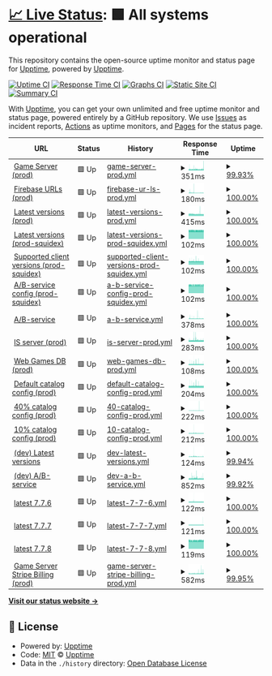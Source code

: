 # [📈 Live Status](https://upptime.github.io/upptime): <!--live status--> **🟩 All systems operational**

This repository contains the open-source uptime monitor and status page for [Upptime](https://upptime.js.org), powered by [Upptime](https://github.com/upptime/upptime).

[![Uptime CI](https://github.com/Zebrainy/upptime/workflows/Uptime%20CI/badge.svg)](https://github.com/Zebrainy/upptime/actions?query=workflow%3A%22Uptime+CI%22)
[![Response Time CI](https://github.com/Zebrainy/upptime/workflows/Response%20Time%20CI/badge.svg)](https://github.com/Zebrainy/upptime/actions?query=workflow%3A%22Response+Time+CI%22)
[![Graphs CI](https://github.com/Zebrainy/upptime/workflows/Graphs%20CI/badge.svg)](https://github.com/Zebrainy/upptime/actions?query=workflow%3A%22Graphs+CI%22)
[![Static Site CI](https://github.com/Zebrainy/upptime/workflows/Static%20Site%20CI/badge.svg)](https://github.com/Zebrainy/upptime/actions?query=workflow%3A%22Static+Site+CI%22)
[![Summary CI](https://github.com/Zebrainy/upptime/workflows/Summary%20CI/badge.svg)](https://github.com/Zebrainy/upptime/actions?query=workflow%3A%22Summary+CI%22)

With [Upptime](https://upptime.js.org), you can get your own unlimited and free uptime monitor and status page, powered entirely by a GitHub repository. We use [Issues](https://github.com/upptime/upptime/issues) as incident reports, [Actions](https://github.com/Zebrainy/upptime/actions) as uptime monitors, and [Pages](https://upptime.github.io/upptime) for the status page.

<!--start: status pages-->
<!-- This summary is generated by Upptime (https://github.com/upptime/upptime) -->
<!-- Do not edit this manually, your changes will be overwritten -->
<!-- prettier-ignore -->
| URL | Status | History | Response Time | Uptime |
| --- | ------ | ------- | ------------- | ------ |
| <img alt="" src="https://favicons.githubusercontent.com/api.skazbuka.org" height="13"> [Game Server (prod)](https://api.skazbuka.org/api/Version) | 🟩 Up | [game-server-prod.yml](https://github.com/Zebrainy/upptime/commits/HEAD/history/game-server-prod.yml) | <details><summary><img alt="Response time graph" src="./graphs/game-server-prod/response-time-week.png" height="20"> 351ms</summary><br><a href="https://Zebrainy.github.io/upptime/history/game-server-prod"><img alt="Response time 358" src="https://img.shields.io/endpoint?url=https%3A%2F%2Fraw.githubusercontent.com%2FZebrainy%2Fupptime%2FHEAD%2Fapi%2Fgame-server-prod%2Fresponse-time.json"></a><br><a href="https://Zebrainy.github.io/upptime/history/game-server-prod"><img alt="24-hour response time 411" src="https://img.shields.io/endpoint?url=https%3A%2F%2Fraw.githubusercontent.com%2FZebrainy%2Fupptime%2FHEAD%2Fapi%2Fgame-server-prod%2Fresponse-time-day.json"></a><br><a href="https://Zebrainy.github.io/upptime/history/game-server-prod"><img alt="7-day response time 351" src="https://img.shields.io/endpoint?url=https%3A%2F%2Fraw.githubusercontent.com%2FZebrainy%2Fupptime%2FHEAD%2Fapi%2Fgame-server-prod%2Fresponse-time-week.json"></a><br><a href="https://Zebrainy.github.io/upptime/history/game-server-prod"><img alt="30-day response time 358" src="https://img.shields.io/endpoint?url=https%3A%2F%2Fraw.githubusercontent.com%2FZebrainy%2Fupptime%2FHEAD%2Fapi%2Fgame-server-prod%2Fresponse-time-month.json"></a><br><a href="https://Zebrainy.github.io/upptime/history/game-server-prod"><img alt="1-year response time 358" src="https://img.shields.io/endpoint?url=https%3A%2F%2Fraw.githubusercontent.com%2FZebrainy%2Fupptime%2FHEAD%2Fapi%2Fgame-server-prod%2Fresponse-time-year.json"></a></details> | <details><summary><a href="https://Zebrainy.github.io/upptime/history/game-server-prod">99.93%</a></summary><a href="https://Zebrainy.github.io/upptime/history/game-server-prod"><img alt="All-time uptime 99.88%" src="https://img.shields.io/endpoint?url=https%3A%2F%2Fraw.githubusercontent.com%2FZebrainy%2Fupptime%2FHEAD%2Fapi%2Fgame-server-prod%2Fuptime.json"></a><br><a href="https://Zebrainy.github.io/upptime/history/game-server-prod"><img alt="24-hour uptime 100.00%" src="https://img.shields.io/endpoint?url=https%3A%2F%2Fraw.githubusercontent.com%2FZebrainy%2Fupptime%2FHEAD%2Fapi%2Fgame-server-prod%2Fuptime-day.json"></a><br><a href="https://Zebrainy.github.io/upptime/history/game-server-prod"><img alt="7-day uptime 99.93%" src="https://img.shields.io/endpoint?url=https%3A%2F%2Fraw.githubusercontent.com%2FZebrainy%2Fupptime%2FHEAD%2Fapi%2Fgame-server-prod%2Fuptime-week.json"></a><br><a href="https://Zebrainy.github.io/upptime/history/game-server-prod"><img alt="30-day uptime 99.88%" src="https://img.shields.io/endpoint?url=https%3A%2F%2Fraw.githubusercontent.com%2FZebrainy%2Fupptime%2FHEAD%2Fapi%2Fgame-server-prod%2Fuptime-month.json"></a><br><a href="https://Zebrainy.github.io/upptime/history/game-server-prod"><img alt="1-year uptime 99.88%" src="https://img.shields.io/endpoint?url=https%3A%2F%2Fraw.githubusercontent.com%2FZebrainy%2Fupptime%2FHEAD%2Fapi%2Fgame-server-prod%2Fuptime-year.json"></a></details>
| <img alt="" src="https://favicons.githubusercontent.com/api-7872423500061383086-499814.firebaseio.com" height="13"> [Firebase URLs (prod)](https://api-7872423500061383086-499814.firebaseio.com/config/urls/v3.json) | 🟩 Up | [firebase-ur-ls-prod.yml](https://github.com/Zebrainy/upptime/commits/HEAD/history/firebase-ur-ls-prod.yml) | <details><summary><img alt="Response time graph" src="./graphs/firebase-ur-ls-prod/response-time-week.png" height="20"> 180ms</summary><br><a href="https://Zebrainy.github.io/upptime/history/firebase-ur-ls-prod"><img alt="Response time 189" src="https://img.shields.io/endpoint?url=https%3A%2F%2Fraw.githubusercontent.com%2FZebrainy%2Fupptime%2FHEAD%2Fapi%2Ffirebase-ur-ls-prod%2Fresponse-time.json"></a><br><a href="https://Zebrainy.github.io/upptime/history/firebase-ur-ls-prod"><img alt="24-hour response time 150" src="https://img.shields.io/endpoint?url=https%3A%2F%2Fraw.githubusercontent.com%2FZebrainy%2Fupptime%2FHEAD%2Fapi%2Ffirebase-ur-ls-prod%2Fresponse-time-day.json"></a><br><a href="https://Zebrainy.github.io/upptime/history/firebase-ur-ls-prod"><img alt="7-day response time 180" src="https://img.shields.io/endpoint?url=https%3A%2F%2Fraw.githubusercontent.com%2FZebrainy%2Fupptime%2FHEAD%2Fapi%2Ffirebase-ur-ls-prod%2Fresponse-time-week.json"></a><br><a href="https://Zebrainy.github.io/upptime/history/firebase-ur-ls-prod"><img alt="30-day response time 189" src="https://img.shields.io/endpoint?url=https%3A%2F%2Fraw.githubusercontent.com%2FZebrainy%2Fupptime%2FHEAD%2Fapi%2Ffirebase-ur-ls-prod%2Fresponse-time-month.json"></a><br><a href="https://Zebrainy.github.io/upptime/history/firebase-ur-ls-prod"><img alt="1-year response time 189" src="https://img.shields.io/endpoint?url=https%3A%2F%2Fraw.githubusercontent.com%2FZebrainy%2Fupptime%2FHEAD%2Fapi%2Ffirebase-ur-ls-prod%2Fresponse-time-year.json"></a></details> | <details><summary><a href="https://Zebrainy.github.io/upptime/history/firebase-ur-ls-prod">100.00%</a></summary><a href="https://Zebrainy.github.io/upptime/history/firebase-ur-ls-prod"><img alt="All-time uptime 100.00%" src="https://img.shields.io/endpoint?url=https%3A%2F%2Fraw.githubusercontent.com%2FZebrainy%2Fupptime%2FHEAD%2Fapi%2Ffirebase-ur-ls-prod%2Fuptime.json"></a><br><a href="https://Zebrainy.github.io/upptime/history/firebase-ur-ls-prod"><img alt="24-hour uptime 100.00%" src="https://img.shields.io/endpoint?url=https%3A%2F%2Fraw.githubusercontent.com%2FZebrainy%2Fupptime%2FHEAD%2Fapi%2Ffirebase-ur-ls-prod%2Fuptime-day.json"></a><br><a href="https://Zebrainy.github.io/upptime/history/firebase-ur-ls-prod"><img alt="7-day uptime 100.00%" src="https://img.shields.io/endpoint?url=https%3A%2F%2Fraw.githubusercontent.com%2FZebrainy%2Fupptime%2FHEAD%2Fapi%2Ffirebase-ur-ls-prod%2Fuptime-week.json"></a><br><a href="https://Zebrainy.github.io/upptime/history/firebase-ur-ls-prod"><img alt="30-day uptime 100.00%" src="https://img.shields.io/endpoint?url=https%3A%2F%2Fraw.githubusercontent.com%2FZebrainy%2Fupptime%2FHEAD%2Fapi%2Ffirebase-ur-ls-prod%2Fuptime-month.json"></a><br><a href="https://Zebrainy.github.io/upptime/history/firebase-ur-ls-prod"><img alt="1-year uptime 100.00%" src="https://img.shields.io/endpoint?url=https%3A%2F%2Fraw.githubusercontent.com%2FZebrainy%2Fupptime%2FHEAD%2Fapi%2Ffirebase-ur-ls-prod%2Fuptime-year.json"></a></details>
| <img alt="" src="https://favicons.githubusercontent.com/prod.zebr-a.com" height="13"> [Latest versions (prod)](https://prod.zebr-a.com/latest/config) | 🟩 Up | [latest-versions-prod.yml](https://github.com/Zebrainy/upptime/commits/HEAD/history/latest-versions-prod.yml) | <details><summary><img alt="Response time graph" src="./graphs/latest-versions-prod/response-time-week.png" height="20"> 415ms</summary><br><a href="https://Zebrainy.github.io/upptime/history/latest-versions-prod"><img alt="Response time 445" src="https://img.shields.io/endpoint?url=https%3A%2F%2Fraw.githubusercontent.com%2FZebrainy%2Fupptime%2FHEAD%2Fapi%2Flatest-versions-prod%2Fresponse-time.json"></a><br><a href="https://Zebrainy.github.io/upptime/history/latest-versions-prod"><img alt="24-hour response time 392" src="https://img.shields.io/endpoint?url=https%3A%2F%2Fraw.githubusercontent.com%2FZebrainy%2Fupptime%2FHEAD%2Fapi%2Flatest-versions-prod%2Fresponse-time-day.json"></a><br><a href="https://Zebrainy.github.io/upptime/history/latest-versions-prod"><img alt="7-day response time 415" src="https://img.shields.io/endpoint?url=https%3A%2F%2Fraw.githubusercontent.com%2FZebrainy%2Fupptime%2FHEAD%2Fapi%2Flatest-versions-prod%2Fresponse-time-week.json"></a><br><a href="https://Zebrainy.github.io/upptime/history/latest-versions-prod"><img alt="30-day response time 445" src="https://img.shields.io/endpoint?url=https%3A%2F%2Fraw.githubusercontent.com%2FZebrainy%2Fupptime%2FHEAD%2Fapi%2Flatest-versions-prod%2Fresponse-time-month.json"></a><br><a href="https://Zebrainy.github.io/upptime/history/latest-versions-prod"><img alt="1-year response time 445" src="https://img.shields.io/endpoint?url=https%3A%2F%2Fraw.githubusercontent.com%2FZebrainy%2Fupptime%2FHEAD%2Fapi%2Flatest-versions-prod%2Fresponse-time-year.json"></a></details> | <details><summary><a href="https://Zebrainy.github.io/upptime/history/latest-versions-prod">100.00%</a></summary><a href="https://Zebrainy.github.io/upptime/history/latest-versions-prod"><img alt="All-time uptime 100.00%" src="https://img.shields.io/endpoint?url=https%3A%2F%2Fraw.githubusercontent.com%2FZebrainy%2Fupptime%2FHEAD%2Fapi%2Flatest-versions-prod%2Fuptime.json"></a><br><a href="https://Zebrainy.github.io/upptime/history/latest-versions-prod"><img alt="24-hour uptime 100.00%" src="https://img.shields.io/endpoint?url=https%3A%2F%2Fraw.githubusercontent.com%2FZebrainy%2Fupptime%2FHEAD%2Fapi%2Flatest-versions-prod%2Fuptime-day.json"></a><br><a href="https://Zebrainy.github.io/upptime/history/latest-versions-prod"><img alt="7-day uptime 100.00%" src="https://img.shields.io/endpoint?url=https%3A%2F%2Fraw.githubusercontent.com%2FZebrainy%2Fupptime%2FHEAD%2Fapi%2Flatest-versions-prod%2Fuptime-week.json"></a><br><a href="https://Zebrainy.github.io/upptime/history/latest-versions-prod"><img alt="30-day uptime 100.00%" src="https://img.shields.io/endpoint?url=https%3A%2F%2Fraw.githubusercontent.com%2FZebrainy%2Fupptime%2FHEAD%2Fapi%2Flatest-versions-prod%2Fuptime-month.json"></a><br><a href="https://Zebrainy.github.io/upptime/history/latest-versions-prod"><img alt="1-year uptime 100.00%" src="https://img.shields.io/endpoint?url=https%3A%2F%2Fraw.githubusercontent.com%2FZebrainy%2Fupptime%2FHEAD%2Fapi%2Flatest-versions-prod%2Fuptime-year.json"></a></details>
| <img alt="" src="https://favicons.githubusercontent.com/prod.zebr-a.com" height="13"> [Latest versions (prod-squidex)](https://prod.zebr-a.com/squidex/cache/6402afa4-b358-4d06-875d-d3fc1f3f78cd) | 🟩 Up | [latest-versions-prod-squidex.yml](https://github.com/Zebrainy/upptime/commits/HEAD/history/latest-versions-prod-squidex.yml) | <details><summary><img alt="Response time graph" src="./graphs/latest-versions-prod-squidex/response-time-week.png" height="20"> 102ms</summary><br><a href="https://Zebrainy.github.io/upptime/history/latest-versions-prod-squidex"><img alt="Response time 104" src="https://img.shields.io/endpoint?url=https%3A%2F%2Fraw.githubusercontent.com%2FZebrainy%2Fupptime%2FHEAD%2Fapi%2Flatest-versions-prod-squidex%2Fresponse-time.json"></a><br><a href="https://Zebrainy.github.io/upptime/history/latest-versions-prod-squidex"><img alt="24-hour response time 102" src="https://img.shields.io/endpoint?url=https%3A%2F%2Fraw.githubusercontent.com%2FZebrainy%2Fupptime%2FHEAD%2Fapi%2Flatest-versions-prod-squidex%2Fresponse-time-day.json"></a><br><a href="https://Zebrainy.github.io/upptime/history/latest-versions-prod-squidex"><img alt="7-day response time 102" src="https://img.shields.io/endpoint?url=https%3A%2F%2Fraw.githubusercontent.com%2FZebrainy%2Fupptime%2FHEAD%2Fapi%2Flatest-versions-prod-squidex%2Fresponse-time-week.json"></a><br><a href="https://Zebrainy.github.io/upptime/history/latest-versions-prod-squidex"><img alt="30-day response time 104" src="https://img.shields.io/endpoint?url=https%3A%2F%2Fraw.githubusercontent.com%2FZebrainy%2Fupptime%2FHEAD%2Fapi%2Flatest-versions-prod-squidex%2Fresponse-time-month.json"></a><br><a href="https://Zebrainy.github.io/upptime/history/latest-versions-prod-squidex"><img alt="1-year response time 104" src="https://img.shields.io/endpoint?url=https%3A%2F%2Fraw.githubusercontent.com%2FZebrainy%2Fupptime%2FHEAD%2Fapi%2Flatest-versions-prod-squidex%2Fresponse-time-year.json"></a></details> | <details><summary><a href="https://Zebrainy.github.io/upptime/history/latest-versions-prod-squidex">100.00%</a></summary><a href="https://Zebrainy.github.io/upptime/history/latest-versions-prod-squidex"><img alt="All-time uptime 100.00%" src="https://img.shields.io/endpoint?url=https%3A%2F%2Fraw.githubusercontent.com%2FZebrainy%2Fupptime%2FHEAD%2Fapi%2Flatest-versions-prod-squidex%2Fuptime.json"></a><br><a href="https://Zebrainy.github.io/upptime/history/latest-versions-prod-squidex"><img alt="24-hour uptime 100.00%" src="https://img.shields.io/endpoint?url=https%3A%2F%2Fraw.githubusercontent.com%2FZebrainy%2Fupptime%2FHEAD%2Fapi%2Flatest-versions-prod-squidex%2Fuptime-day.json"></a><br><a href="https://Zebrainy.github.io/upptime/history/latest-versions-prod-squidex"><img alt="7-day uptime 100.00%" src="https://img.shields.io/endpoint?url=https%3A%2F%2Fraw.githubusercontent.com%2FZebrainy%2Fupptime%2FHEAD%2Fapi%2Flatest-versions-prod-squidex%2Fuptime-week.json"></a><br><a href="https://Zebrainy.github.io/upptime/history/latest-versions-prod-squidex"><img alt="30-day uptime 100.00%" src="https://img.shields.io/endpoint?url=https%3A%2F%2Fraw.githubusercontent.com%2FZebrainy%2Fupptime%2FHEAD%2Fapi%2Flatest-versions-prod-squidex%2Fuptime-month.json"></a><br><a href="https://Zebrainy.github.io/upptime/history/latest-versions-prod-squidex"><img alt="1-year uptime 100.00%" src="https://img.shields.io/endpoint?url=https%3A%2F%2Fraw.githubusercontent.com%2FZebrainy%2Fupptime%2FHEAD%2Fapi%2Flatest-versions-prod-squidex%2Fuptime-year.json"></a></details>
| <img alt="" src="https://favicons.githubusercontent.com/prod.zebr-a.com" height="13"> [Supported client versions (prod-squidex)](https://prod.zebr-a.com/squidex/cache/b6b3b942-77fd-4417-ba91-0879a2c0c5a7) | 🟩 Up | [supported-client-versions-prod-squidex.yml](https://github.com/Zebrainy/upptime/commits/HEAD/history/supported-client-versions-prod-squidex.yml) | <details><summary><img alt="Response time graph" src="./graphs/supported-client-versions-prod-squidex/response-time-week.png" height="20"> 102ms</summary><br><a href="https://Zebrainy.github.io/upptime/history/supported-client-versions-prod-squidex"><img alt="Response time 104" src="https://img.shields.io/endpoint?url=https%3A%2F%2Fraw.githubusercontent.com%2FZebrainy%2Fupptime%2FHEAD%2Fapi%2Fsupported-client-versions-prod-squidex%2Fresponse-time.json"></a><br><a href="https://Zebrainy.github.io/upptime/history/supported-client-versions-prod-squidex"><img alt="24-hour response time 101" src="https://img.shields.io/endpoint?url=https%3A%2F%2Fraw.githubusercontent.com%2FZebrainy%2Fupptime%2FHEAD%2Fapi%2Fsupported-client-versions-prod-squidex%2Fresponse-time-day.json"></a><br><a href="https://Zebrainy.github.io/upptime/history/supported-client-versions-prod-squidex"><img alt="7-day response time 102" src="https://img.shields.io/endpoint?url=https%3A%2F%2Fraw.githubusercontent.com%2FZebrainy%2Fupptime%2FHEAD%2Fapi%2Fsupported-client-versions-prod-squidex%2Fresponse-time-week.json"></a><br><a href="https://Zebrainy.github.io/upptime/history/supported-client-versions-prod-squidex"><img alt="30-day response time 104" src="https://img.shields.io/endpoint?url=https%3A%2F%2Fraw.githubusercontent.com%2FZebrainy%2Fupptime%2FHEAD%2Fapi%2Fsupported-client-versions-prod-squidex%2Fresponse-time-month.json"></a><br><a href="https://Zebrainy.github.io/upptime/history/supported-client-versions-prod-squidex"><img alt="1-year response time 104" src="https://img.shields.io/endpoint?url=https%3A%2F%2Fraw.githubusercontent.com%2FZebrainy%2Fupptime%2FHEAD%2Fapi%2Fsupported-client-versions-prod-squidex%2Fresponse-time-year.json"></a></details> | <details><summary><a href="https://Zebrainy.github.io/upptime/history/supported-client-versions-prod-squidex">100.00%</a></summary><a href="https://Zebrainy.github.io/upptime/history/supported-client-versions-prod-squidex"><img alt="All-time uptime 100.00%" src="https://img.shields.io/endpoint?url=https%3A%2F%2Fraw.githubusercontent.com%2FZebrainy%2Fupptime%2FHEAD%2Fapi%2Fsupported-client-versions-prod-squidex%2Fuptime.json"></a><br><a href="https://Zebrainy.github.io/upptime/history/supported-client-versions-prod-squidex"><img alt="24-hour uptime 100.00%" src="https://img.shields.io/endpoint?url=https%3A%2F%2Fraw.githubusercontent.com%2FZebrainy%2Fupptime%2FHEAD%2Fapi%2Fsupported-client-versions-prod-squidex%2Fuptime-day.json"></a><br><a href="https://Zebrainy.github.io/upptime/history/supported-client-versions-prod-squidex"><img alt="7-day uptime 100.00%" src="https://img.shields.io/endpoint?url=https%3A%2F%2Fraw.githubusercontent.com%2FZebrainy%2Fupptime%2FHEAD%2Fapi%2Fsupported-client-versions-prod-squidex%2Fuptime-week.json"></a><br><a href="https://Zebrainy.github.io/upptime/history/supported-client-versions-prod-squidex"><img alt="30-day uptime 100.00%" src="https://img.shields.io/endpoint?url=https%3A%2F%2Fraw.githubusercontent.com%2FZebrainy%2Fupptime%2FHEAD%2Fapi%2Fsupported-client-versions-prod-squidex%2Fuptime-month.json"></a><br><a href="https://Zebrainy.github.io/upptime/history/supported-client-versions-prod-squidex"><img alt="1-year uptime 100.00%" src="https://img.shields.io/endpoint?url=https%3A%2F%2Fraw.githubusercontent.com%2FZebrainy%2Fupptime%2FHEAD%2Fapi%2Fsupported-client-versions-prod-squidex%2Fuptime-year.json"></a></details>
| <img alt="" src="https://favicons.githubusercontent.com/prod.zebr-a.com" height="13"> [A/B-service config (prod-squidex)](https://prod.zebr-a.com/squidex/cache/63b8e574-6ee8-4bda-bbbb-8cab184f4db9) | 🟩 Up | [a-b-service-config-prod-squidex.yml](https://github.com/Zebrainy/upptime/commits/HEAD/history/a-b-service-config-prod-squidex.yml) | <details><summary><img alt="Response time graph" src="./graphs/a-b-service-config-prod-squidex/response-time-week.png" height="20"> 102ms</summary><br><a href="https://Zebrainy.github.io/upptime/history/a-b-service-config-prod-squidex"><img alt="Response time 102" src="https://img.shields.io/endpoint?url=https%3A%2F%2Fraw.githubusercontent.com%2FZebrainy%2Fupptime%2FHEAD%2Fapi%2Fa-b-service-config-prod-squidex%2Fresponse-time.json"></a><br><a href="https://Zebrainy.github.io/upptime/history/a-b-service-config-prod-squidex"><img alt="24-hour response time 102" src="https://img.shields.io/endpoint?url=https%3A%2F%2Fraw.githubusercontent.com%2FZebrainy%2Fupptime%2FHEAD%2Fapi%2Fa-b-service-config-prod-squidex%2Fresponse-time-day.json"></a><br><a href="https://Zebrainy.github.io/upptime/history/a-b-service-config-prod-squidex"><img alt="7-day response time 102" src="https://img.shields.io/endpoint?url=https%3A%2F%2Fraw.githubusercontent.com%2FZebrainy%2Fupptime%2FHEAD%2Fapi%2Fa-b-service-config-prod-squidex%2Fresponse-time-week.json"></a><br><a href="https://Zebrainy.github.io/upptime/history/a-b-service-config-prod-squidex"><img alt="30-day response time 102" src="https://img.shields.io/endpoint?url=https%3A%2F%2Fraw.githubusercontent.com%2FZebrainy%2Fupptime%2FHEAD%2Fapi%2Fa-b-service-config-prod-squidex%2Fresponse-time-month.json"></a><br><a href="https://Zebrainy.github.io/upptime/history/a-b-service-config-prod-squidex"><img alt="1-year response time 102" src="https://img.shields.io/endpoint?url=https%3A%2F%2Fraw.githubusercontent.com%2FZebrainy%2Fupptime%2FHEAD%2Fapi%2Fa-b-service-config-prod-squidex%2Fresponse-time-year.json"></a></details> | <details><summary><a href="https://Zebrainy.github.io/upptime/history/a-b-service-config-prod-squidex">100.00%</a></summary><a href="https://Zebrainy.github.io/upptime/history/a-b-service-config-prod-squidex"><img alt="All-time uptime 100.00%" src="https://img.shields.io/endpoint?url=https%3A%2F%2Fraw.githubusercontent.com%2FZebrainy%2Fupptime%2FHEAD%2Fapi%2Fa-b-service-config-prod-squidex%2Fuptime.json"></a><br><a href="https://Zebrainy.github.io/upptime/history/a-b-service-config-prod-squidex"><img alt="24-hour uptime 100.00%" src="https://img.shields.io/endpoint?url=https%3A%2F%2Fraw.githubusercontent.com%2FZebrainy%2Fupptime%2FHEAD%2Fapi%2Fa-b-service-config-prod-squidex%2Fuptime-day.json"></a><br><a href="https://Zebrainy.github.io/upptime/history/a-b-service-config-prod-squidex"><img alt="7-day uptime 100.00%" src="https://img.shields.io/endpoint?url=https%3A%2F%2Fraw.githubusercontent.com%2FZebrainy%2Fupptime%2FHEAD%2Fapi%2Fa-b-service-config-prod-squidex%2Fuptime-week.json"></a><br><a href="https://Zebrainy.github.io/upptime/history/a-b-service-config-prod-squidex"><img alt="30-day uptime 100.00%" src="https://img.shields.io/endpoint?url=https%3A%2F%2Fraw.githubusercontent.com%2FZebrainy%2Fupptime%2FHEAD%2Fapi%2Fa-b-service-config-prod-squidex%2Fuptime-month.json"></a><br><a href="https://Zebrainy.github.io/upptime/history/a-b-service-config-prod-squidex"><img alt="1-year uptime 100.00%" src="https://img.shields.io/endpoint?url=https%3A%2F%2Fraw.githubusercontent.com%2FZebrainy%2Fupptime%2FHEAD%2Fapi%2Fa-b-service-config-prod-squidex%2Fuptime-year.json"></a></details>
| <img alt="" src="https://favicons.githubusercontent.com/prod.zebr-a.com" height="13"> [A/B-service](https://prod.zebr-a.com/ab/abconfig/test_config) | 🟩 Up | [a-b-service.yml](https://github.com/Zebrainy/upptime/commits/HEAD/history/a-b-service.yml) | <details><summary><img alt="Response time graph" src="./graphs/a-b-service/response-time-week.png" height="20"> 378ms</summary><br><a href="https://Zebrainy.github.io/upptime/history/a-b-service"><img alt="Response time 369" src="https://img.shields.io/endpoint?url=https%3A%2F%2Fraw.githubusercontent.com%2FZebrainy%2Fupptime%2FHEAD%2Fapi%2Fa-b-service%2Fresponse-time.json"></a><br><a href="https://Zebrainy.github.io/upptime/history/a-b-service"><img alt="24-hour response time 359" src="https://img.shields.io/endpoint?url=https%3A%2F%2Fraw.githubusercontent.com%2FZebrainy%2Fupptime%2FHEAD%2Fapi%2Fa-b-service%2Fresponse-time-day.json"></a><br><a href="https://Zebrainy.github.io/upptime/history/a-b-service"><img alt="7-day response time 378" src="https://img.shields.io/endpoint?url=https%3A%2F%2Fraw.githubusercontent.com%2FZebrainy%2Fupptime%2FHEAD%2Fapi%2Fa-b-service%2Fresponse-time-week.json"></a><br><a href="https://Zebrainy.github.io/upptime/history/a-b-service"><img alt="30-day response time 369" src="https://img.shields.io/endpoint?url=https%3A%2F%2Fraw.githubusercontent.com%2FZebrainy%2Fupptime%2FHEAD%2Fapi%2Fa-b-service%2Fresponse-time-month.json"></a><br><a href="https://Zebrainy.github.io/upptime/history/a-b-service"><img alt="1-year response time 369" src="https://img.shields.io/endpoint?url=https%3A%2F%2Fraw.githubusercontent.com%2FZebrainy%2Fupptime%2FHEAD%2Fapi%2Fa-b-service%2Fresponse-time-year.json"></a></details> | <details><summary><a href="https://Zebrainy.github.io/upptime/history/a-b-service">100.00%</a></summary><a href="https://Zebrainy.github.io/upptime/history/a-b-service"><img alt="All-time uptime 100.00%" src="https://img.shields.io/endpoint?url=https%3A%2F%2Fraw.githubusercontent.com%2FZebrainy%2Fupptime%2FHEAD%2Fapi%2Fa-b-service%2Fuptime.json"></a><br><a href="https://Zebrainy.github.io/upptime/history/a-b-service"><img alt="24-hour uptime 100.00%" src="https://img.shields.io/endpoint?url=https%3A%2F%2Fraw.githubusercontent.com%2FZebrainy%2Fupptime%2FHEAD%2Fapi%2Fa-b-service%2Fuptime-day.json"></a><br><a href="https://Zebrainy.github.io/upptime/history/a-b-service"><img alt="7-day uptime 100.00%" src="https://img.shields.io/endpoint?url=https%3A%2F%2Fraw.githubusercontent.com%2FZebrainy%2Fupptime%2FHEAD%2Fapi%2Fa-b-service%2Fuptime-week.json"></a><br><a href="https://Zebrainy.github.io/upptime/history/a-b-service"><img alt="30-day uptime 100.00%" src="https://img.shields.io/endpoint?url=https%3A%2F%2Fraw.githubusercontent.com%2FZebrainy%2Fupptime%2FHEAD%2Fapi%2Fa-b-service%2Fuptime-month.json"></a><br><a href="https://Zebrainy.github.io/upptime/history/a-b-service"><img alt="1-year uptime 100.00%" src="https://img.shields.io/endpoint?url=https%3A%2F%2Fraw.githubusercontent.com%2FZebrainy%2Fupptime%2FHEAD%2Fapi%2Fa-b-service%2Fuptime-year.json"></a></details>
| <img alt="" src="https://favicons.githubusercontent.com/is.skazbuka.org" height="13"> [IS server (prod)](https://is.skazbuka.org/) | 🟩 Up | [is-server-prod.yml](https://github.com/Zebrainy/upptime/commits/HEAD/history/is-server-prod.yml) | <details><summary><img alt="Response time graph" src="./graphs/is-server-prod/response-time-week.png" height="20"> 283ms</summary><br><a href="https://Zebrainy.github.io/upptime/history/is-server-prod"><img alt="Response time 288" src="https://img.shields.io/endpoint?url=https%3A%2F%2Fraw.githubusercontent.com%2FZebrainy%2Fupptime%2FHEAD%2Fapi%2Fis-server-prod%2Fresponse-time.json"></a><br><a href="https://Zebrainy.github.io/upptime/history/is-server-prod"><img alt="24-hour response time 278" src="https://img.shields.io/endpoint?url=https%3A%2F%2Fraw.githubusercontent.com%2FZebrainy%2Fupptime%2FHEAD%2Fapi%2Fis-server-prod%2Fresponse-time-day.json"></a><br><a href="https://Zebrainy.github.io/upptime/history/is-server-prod"><img alt="7-day response time 283" src="https://img.shields.io/endpoint?url=https%3A%2F%2Fraw.githubusercontent.com%2FZebrainy%2Fupptime%2FHEAD%2Fapi%2Fis-server-prod%2Fresponse-time-week.json"></a><br><a href="https://Zebrainy.github.io/upptime/history/is-server-prod"><img alt="30-day response time 288" src="https://img.shields.io/endpoint?url=https%3A%2F%2Fraw.githubusercontent.com%2FZebrainy%2Fupptime%2FHEAD%2Fapi%2Fis-server-prod%2Fresponse-time-month.json"></a><br><a href="https://Zebrainy.github.io/upptime/history/is-server-prod"><img alt="1-year response time 288" src="https://img.shields.io/endpoint?url=https%3A%2F%2Fraw.githubusercontent.com%2FZebrainy%2Fupptime%2FHEAD%2Fapi%2Fis-server-prod%2Fresponse-time-year.json"></a></details> | <details><summary><a href="https://Zebrainy.github.io/upptime/history/is-server-prod">100.00%</a></summary><a href="https://Zebrainy.github.io/upptime/history/is-server-prod"><img alt="All-time uptime 99.86%" src="https://img.shields.io/endpoint?url=https%3A%2F%2Fraw.githubusercontent.com%2FZebrainy%2Fupptime%2FHEAD%2Fapi%2Fis-server-prod%2Fuptime.json"></a><br><a href="https://Zebrainy.github.io/upptime/history/is-server-prod"><img alt="24-hour uptime 100.00%" src="https://img.shields.io/endpoint?url=https%3A%2F%2Fraw.githubusercontent.com%2FZebrainy%2Fupptime%2FHEAD%2Fapi%2Fis-server-prod%2Fuptime-day.json"></a><br><a href="https://Zebrainy.github.io/upptime/history/is-server-prod"><img alt="7-day uptime 100.00%" src="https://img.shields.io/endpoint?url=https%3A%2F%2Fraw.githubusercontent.com%2FZebrainy%2Fupptime%2FHEAD%2Fapi%2Fis-server-prod%2Fuptime-week.json"></a><br><a href="https://Zebrainy.github.io/upptime/history/is-server-prod"><img alt="30-day uptime 99.86%" src="https://img.shields.io/endpoint?url=https%3A%2F%2Fraw.githubusercontent.com%2FZebrainy%2Fupptime%2FHEAD%2Fapi%2Fis-server-prod%2Fuptime-month.json"></a><br><a href="https://Zebrainy.github.io/upptime/history/is-server-prod"><img alt="1-year uptime 99.86%" src="https://img.shields.io/endpoint?url=https%3A%2F%2Fraw.githubusercontent.com%2FZebrainy%2Fupptime%2FHEAD%2Fapi%2Fis-server-prod%2Fuptime-year.json"></a></details>
| <img alt="" src="https://favicons.githubusercontent.com/prod.zebr-a.com" height="13"> [Web Games DB (prod)](https://prod.zebr-a.com/squidex/cache/dc0acf63-174a-43ab-8dd4-9ee5279aea5b) | 🟩 Up | [web-games-db-prod.yml](https://github.com/Zebrainy/upptime/commits/HEAD/history/web-games-db-prod.yml) | <details><summary><img alt="Response time graph" src="./graphs/web-games-db-prod/response-time-week.png" height="20"> 108ms</summary><br><a href="https://Zebrainy.github.io/upptime/history/web-games-db-prod"><img alt="Response time 108" src="https://img.shields.io/endpoint?url=https%3A%2F%2Fraw.githubusercontent.com%2FZebrainy%2Fupptime%2FHEAD%2Fapi%2Fweb-games-db-prod%2Fresponse-time.json"></a><br><a href="https://Zebrainy.github.io/upptime/history/web-games-db-prod"><img alt="24-hour response time 104" src="https://img.shields.io/endpoint?url=https%3A%2F%2Fraw.githubusercontent.com%2FZebrainy%2Fupptime%2FHEAD%2Fapi%2Fweb-games-db-prod%2Fresponse-time-day.json"></a><br><a href="https://Zebrainy.github.io/upptime/history/web-games-db-prod"><img alt="7-day response time 108" src="https://img.shields.io/endpoint?url=https%3A%2F%2Fraw.githubusercontent.com%2FZebrainy%2Fupptime%2FHEAD%2Fapi%2Fweb-games-db-prod%2Fresponse-time-week.json"></a><br><a href="https://Zebrainy.github.io/upptime/history/web-games-db-prod"><img alt="30-day response time 108" src="https://img.shields.io/endpoint?url=https%3A%2F%2Fraw.githubusercontent.com%2FZebrainy%2Fupptime%2FHEAD%2Fapi%2Fweb-games-db-prod%2Fresponse-time-month.json"></a><br><a href="https://Zebrainy.github.io/upptime/history/web-games-db-prod"><img alt="1-year response time 108" src="https://img.shields.io/endpoint?url=https%3A%2F%2Fraw.githubusercontent.com%2FZebrainy%2Fupptime%2FHEAD%2Fapi%2Fweb-games-db-prod%2Fresponse-time-year.json"></a></details> | <details><summary><a href="https://Zebrainy.github.io/upptime/history/web-games-db-prod">100.00%</a></summary><a href="https://Zebrainy.github.io/upptime/history/web-games-db-prod"><img alt="All-time uptime 99.96%" src="https://img.shields.io/endpoint?url=https%3A%2F%2Fraw.githubusercontent.com%2FZebrainy%2Fupptime%2FHEAD%2Fapi%2Fweb-games-db-prod%2Fuptime.json"></a><br><a href="https://Zebrainy.github.io/upptime/history/web-games-db-prod"><img alt="24-hour uptime 100.00%" src="https://img.shields.io/endpoint?url=https%3A%2F%2Fraw.githubusercontent.com%2FZebrainy%2Fupptime%2FHEAD%2Fapi%2Fweb-games-db-prod%2Fuptime-day.json"></a><br><a href="https://Zebrainy.github.io/upptime/history/web-games-db-prod"><img alt="7-day uptime 100.00%" src="https://img.shields.io/endpoint?url=https%3A%2F%2Fraw.githubusercontent.com%2FZebrainy%2Fupptime%2FHEAD%2Fapi%2Fweb-games-db-prod%2Fuptime-week.json"></a><br><a href="https://Zebrainy.github.io/upptime/history/web-games-db-prod"><img alt="30-day uptime 99.96%" src="https://img.shields.io/endpoint?url=https%3A%2F%2Fraw.githubusercontent.com%2FZebrainy%2Fupptime%2FHEAD%2Fapi%2Fweb-games-db-prod%2Fuptime-month.json"></a><br><a href="https://Zebrainy.github.io/upptime/history/web-games-db-prod"><img alt="1-year uptime 99.96%" src="https://img.shields.io/endpoint?url=https%3A%2F%2Fraw.githubusercontent.com%2FZebrainy%2Fupptime%2FHEAD%2Fapi%2Fweb-games-db-prod%2Fuptime-year.json"></a></details>
| <img alt="" src="https://favicons.githubusercontent.com/prod.zebr-a.com" height="13"> [Default catalog config (prod)](https://prod.zebr-a.com/squidex/cache/27c45b39-7ab2-447c-b43c-4da9a2fbd271) | 🟩 Up | [default-catalog-config-prod.yml](https://github.com/Zebrainy/upptime/commits/HEAD/history/default-catalog-config-prod.yml) | <details><summary><img alt="Response time graph" src="./graphs/default-catalog-config-prod/response-time-week.png" height="20"> 204ms</summary><br><a href="https://Zebrainy.github.io/upptime/history/default-catalog-config-prod"><img alt="Response time 214" src="https://img.shields.io/endpoint?url=https%3A%2F%2Fraw.githubusercontent.com%2FZebrainy%2Fupptime%2FHEAD%2Fapi%2Fdefault-catalog-config-prod%2Fresponse-time.json"></a><br><a href="https://Zebrainy.github.io/upptime/history/default-catalog-config-prod"><img alt="24-hour response time 199" src="https://img.shields.io/endpoint?url=https%3A%2F%2Fraw.githubusercontent.com%2FZebrainy%2Fupptime%2FHEAD%2Fapi%2Fdefault-catalog-config-prod%2Fresponse-time-day.json"></a><br><a href="https://Zebrainy.github.io/upptime/history/default-catalog-config-prod"><img alt="7-day response time 204" src="https://img.shields.io/endpoint?url=https%3A%2F%2Fraw.githubusercontent.com%2FZebrainy%2Fupptime%2FHEAD%2Fapi%2Fdefault-catalog-config-prod%2Fresponse-time-week.json"></a><br><a href="https://Zebrainy.github.io/upptime/history/default-catalog-config-prod"><img alt="30-day response time 214" src="https://img.shields.io/endpoint?url=https%3A%2F%2Fraw.githubusercontent.com%2FZebrainy%2Fupptime%2FHEAD%2Fapi%2Fdefault-catalog-config-prod%2Fresponse-time-month.json"></a><br><a href="https://Zebrainy.github.io/upptime/history/default-catalog-config-prod"><img alt="1-year response time 214" src="https://img.shields.io/endpoint?url=https%3A%2F%2Fraw.githubusercontent.com%2FZebrainy%2Fupptime%2FHEAD%2Fapi%2Fdefault-catalog-config-prod%2Fresponse-time-year.json"></a></details> | <details><summary><a href="https://Zebrainy.github.io/upptime/history/default-catalog-config-prod">100.00%</a></summary><a href="https://Zebrainy.github.io/upptime/history/default-catalog-config-prod"><img alt="All-time uptime 100.00%" src="https://img.shields.io/endpoint?url=https%3A%2F%2Fraw.githubusercontent.com%2FZebrainy%2Fupptime%2FHEAD%2Fapi%2Fdefault-catalog-config-prod%2Fuptime.json"></a><br><a href="https://Zebrainy.github.io/upptime/history/default-catalog-config-prod"><img alt="24-hour uptime 100.00%" src="https://img.shields.io/endpoint?url=https%3A%2F%2Fraw.githubusercontent.com%2FZebrainy%2Fupptime%2FHEAD%2Fapi%2Fdefault-catalog-config-prod%2Fuptime-day.json"></a><br><a href="https://Zebrainy.github.io/upptime/history/default-catalog-config-prod"><img alt="7-day uptime 100.00%" src="https://img.shields.io/endpoint?url=https%3A%2F%2Fraw.githubusercontent.com%2FZebrainy%2Fupptime%2FHEAD%2Fapi%2Fdefault-catalog-config-prod%2Fuptime-week.json"></a><br><a href="https://Zebrainy.github.io/upptime/history/default-catalog-config-prod"><img alt="30-day uptime 100.00%" src="https://img.shields.io/endpoint?url=https%3A%2F%2Fraw.githubusercontent.com%2FZebrainy%2Fupptime%2FHEAD%2Fapi%2Fdefault-catalog-config-prod%2Fuptime-month.json"></a><br><a href="https://Zebrainy.github.io/upptime/history/default-catalog-config-prod"><img alt="1-year uptime 100.00%" src="https://img.shields.io/endpoint?url=https%3A%2F%2Fraw.githubusercontent.com%2FZebrainy%2Fupptime%2FHEAD%2Fapi%2Fdefault-catalog-config-prod%2Fuptime-year.json"></a></details>
| <img alt="" src="https://favicons.githubusercontent.com/prod.zebr-a.com" height="13"> [40% catalog config (prod)](https://prod.zebr-a.com/squidex/cache/7e9e3f0d-7f40-4df7-a806-f04ae30f16b7) | 🟩 Up | [40-catalog-config-prod.yml](https://github.com/Zebrainy/upptime/commits/HEAD/history/40-catalog-config-prod.yml) | <details><summary><img alt="Response time graph" src="./graphs/40-catalog-config-prod/response-time-week.png" height="20"> 222ms</summary><br><a href="https://Zebrainy.github.io/upptime/history/40-catalog-config-prod"><img alt="Response time 214" src="https://img.shields.io/endpoint?url=https%3A%2F%2Fraw.githubusercontent.com%2FZebrainy%2Fupptime%2FHEAD%2Fapi%2F40-catalog-config-prod%2Fresponse-time.json"></a><br><a href="https://Zebrainy.github.io/upptime/history/40-catalog-config-prod"><img alt="24-hour response time 198" src="https://img.shields.io/endpoint?url=https%3A%2F%2Fraw.githubusercontent.com%2FZebrainy%2Fupptime%2FHEAD%2Fapi%2F40-catalog-config-prod%2Fresponse-time-day.json"></a><br><a href="https://Zebrainy.github.io/upptime/history/40-catalog-config-prod"><img alt="7-day response time 222" src="https://img.shields.io/endpoint?url=https%3A%2F%2Fraw.githubusercontent.com%2FZebrainy%2Fupptime%2FHEAD%2Fapi%2F40-catalog-config-prod%2Fresponse-time-week.json"></a><br><a href="https://Zebrainy.github.io/upptime/history/40-catalog-config-prod"><img alt="30-day response time 214" src="https://img.shields.io/endpoint?url=https%3A%2F%2Fraw.githubusercontent.com%2FZebrainy%2Fupptime%2FHEAD%2Fapi%2F40-catalog-config-prod%2Fresponse-time-month.json"></a><br><a href="https://Zebrainy.github.io/upptime/history/40-catalog-config-prod"><img alt="1-year response time 214" src="https://img.shields.io/endpoint?url=https%3A%2F%2Fraw.githubusercontent.com%2FZebrainy%2Fupptime%2FHEAD%2Fapi%2F40-catalog-config-prod%2Fresponse-time-year.json"></a></details> | <details><summary><a href="https://Zebrainy.github.io/upptime/history/40-catalog-config-prod">100.00%</a></summary><a href="https://Zebrainy.github.io/upptime/history/40-catalog-config-prod"><img alt="All-time uptime 100.00%" src="https://img.shields.io/endpoint?url=https%3A%2F%2Fraw.githubusercontent.com%2FZebrainy%2Fupptime%2FHEAD%2Fapi%2F40-catalog-config-prod%2Fuptime.json"></a><br><a href="https://Zebrainy.github.io/upptime/history/40-catalog-config-prod"><img alt="24-hour uptime 100.00%" src="https://img.shields.io/endpoint?url=https%3A%2F%2Fraw.githubusercontent.com%2FZebrainy%2Fupptime%2FHEAD%2Fapi%2F40-catalog-config-prod%2Fuptime-day.json"></a><br><a href="https://Zebrainy.github.io/upptime/history/40-catalog-config-prod"><img alt="7-day uptime 100.00%" src="https://img.shields.io/endpoint?url=https%3A%2F%2Fraw.githubusercontent.com%2FZebrainy%2Fupptime%2FHEAD%2Fapi%2F40-catalog-config-prod%2Fuptime-week.json"></a><br><a href="https://Zebrainy.github.io/upptime/history/40-catalog-config-prod"><img alt="30-day uptime 100.00%" src="https://img.shields.io/endpoint?url=https%3A%2F%2Fraw.githubusercontent.com%2FZebrainy%2Fupptime%2FHEAD%2Fapi%2F40-catalog-config-prod%2Fuptime-month.json"></a><br><a href="https://Zebrainy.github.io/upptime/history/40-catalog-config-prod"><img alt="1-year uptime 100.00%" src="https://img.shields.io/endpoint?url=https%3A%2F%2Fraw.githubusercontent.com%2FZebrainy%2Fupptime%2FHEAD%2Fapi%2F40-catalog-config-prod%2Fuptime-year.json"></a></details>
| <img alt="" src="https://favicons.githubusercontent.com/prod.zebr-a.com" height="13"> [10% catalog config (prod)](https://prod.zebr-a.com/squidex/cache/f8e52246-0c62-4263-b2bd-20d5418884d5) | 🟩 Up | [10-catalog-config-prod.yml](https://github.com/Zebrainy/upptime/commits/HEAD/history/10-catalog-config-prod.yml) | <details><summary><img alt="Response time graph" src="./graphs/10-catalog-config-prod/response-time-week.png" height="20"> 212ms</summary><br><a href="https://Zebrainy.github.io/upptime/history/10-catalog-config-prod"><img alt="Response time 215" src="https://img.shields.io/endpoint?url=https%3A%2F%2Fraw.githubusercontent.com%2FZebrainy%2Fupptime%2FHEAD%2Fapi%2F10-catalog-config-prod%2Fresponse-time.json"></a><br><a href="https://Zebrainy.github.io/upptime/history/10-catalog-config-prod"><img alt="24-hour response time 200" src="https://img.shields.io/endpoint?url=https%3A%2F%2Fraw.githubusercontent.com%2FZebrainy%2Fupptime%2FHEAD%2Fapi%2F10-catalog-config-prod%2Fresponse-time-day.json"></a><br><a href="https://Zebrainy.github.io/upptime/history/10-catalog-config-prod"><img alt="7-day response time 212" src="https://img.shields.io/endpoint?url=https%3A%2F%2Fraw.githubusercontent.com%2FZebrainy%2Fupptime%2FHEAD%2Fapi%2F10-catalog-config-prod%2Fresponse-time-week.json"></a><br><a href="https://Zebrainy.github.io/upptime/history/10-catalog-config-prod"><img alt="30-day response time 215" src="https://img.shields.io/endpoint?url=https%3A%2F%2Fraw.githubusercontent.com%2FZebrainy%2Fupptime%2FHEAD%2Fapi%2F10-catalog-config-prod%2Fresponse-time-month.json"></a><br><a href="https://Zebrainy.github.io/upptime/history/10-catalog-config-prod"><img alt="1-year response time 215" src="https://img.shields.io/endpoint?url=https%3A%2F%2Fraw.githubusercontent.com%2FZebrainy%2Fupptime%2FHEAD%2Fapi%2F10-catalog-config-prod%2Fresponse-time-year.json"></a></details> | <details><summary><a href="https://Zebrainy.github.io/upptime/history/10-catalog-config-prod">100.00%</a></summary><a href="https://Zebrainy.github.io/upptime/history/10-catalog-config-prod"><img alt="All-time uptime 100.00%" src="https://img.shields.io/endpoint?url=https%3A%2F%2Fraw.githubusercontent.com%2FZebrainy%2Fupptime%2FHEAD%2Fapi%2F10-catalog-config-prod%2Fuptime.json"></a><br><a href="https://Zebrainy.github.io/upptime/history/10-catalog-config-prod"><img alt="24-hour uptime 100.00%" src="https://img.shields.io/endpoint?url=https%3A%2F%2Fraw.githubusercontent.com%2FZebrainy%2Fupptime%2FHEAD%2Fapi%2F10-catalog-config-prod%2Fuptime-day.json"></a><br><a href="https://Zebrainy.github.io/upptime/history/10-catalog-config-prod"><img alt="7-day uptime 100.00%" src="https://img.shields.io/endpoint?url=https%3A%2F%2Fraw.githubusercontent.com%2FZebrainy%2Fupptime%2FHEAD%2Fapi%2F10-catalog-config-prod%2Fuptime-week.json"></a><br><a href="https://Zebrainy.github.io/upptime/history/10-catalog-config-prod"><img alt="30-day uptime 100.00%" src="https://img.shields.io/endpoint?url=https%3A%2F%2Fraw.githubusercontent.com%2FZebrainy%2Fupptime%2FHEAD%2Fapi%2F10-catalog-config-prod%2Fuptime-month.json"></a><br><a href="https://Zebrainy.github.io/upptime/history/10-catalog-config-prod"><img alt="1-year uptime 100.00%" src="https://img.shields.io/endpoint?url=https%3A%2F%2Fraw.githubusercontent.com%2FZebrainy%2Fupptime%2FHEAD%2Fapi%2F10-catalog-config-prod%2Fuptime-year.json"></a></details>
| <img alt="" src="https://favicons.githubusercontent.com/prod.zebr-a.com" height="13"> [(dev) Latest versions](https://prod.zebr-a.com/squidex/cache/b6b3b942-77fd-4417-ba91-0879a2c0c5a7?draft=1) | 🟩 Up | [dev-latest-versions.yml](https://github.com/Zebrainy/upptime/commits/HEAD/history/dev-latest-versions.yml) | <details><summary><img alt="Response time graph" src="./graphs/dev-latest-versions/response-time-week.png" height="20"> 124ms</summary><br><a href="https://Zebrainy.github.io/upptime/history/dev-latest-versions"><img alt="Response time 122" src="https://img.shields.io/endpoint?url=https%3A%2F%2Fraw.githubusercontent.com%2FZebrainy%2Fupptime%2FHEAD%2Fapi%2Fdev-latest-versions%2Fresponse-time.json"></a><br><a href="https://Zebrainy.github.io/upptime/history/dev-latest-versions"><img alt="24-hour response time 111" src="https://img.shields.io/endpoint?url=https%3A%2F%2Fraw.githubusercontent.com%2FZebrainy%2Fupptime%2FHEAD%2Fapi%2Fdev-latest-versions%2Fresponse-time-day.json"></a><br><a href="https://Zebrainy.github.io/upptime/history/dev-latest-versions"><img alt="7-day response time 124" src="https://img.shields.io/endpoint?url=https%3A%2F%2Fraw.githubusercontent.com%2FZebrainy%2Fupptime%2FHEAD%2Fapi%2Fdev-latest-versions%2Fresponse-time-week.json"></a><br><a href="https://Zebrainy.github.io/upptime/history/dev-latest-versions"><img alt="30-day response time 122" src="https://img.shields.io/endpoint?url=https%3A%2F%2Fraw.githubusercontent.com%2FZebrainy%2Fupptime%2FHEAD%2Fapi%2Fdev-latest-versions%2Fresponse-time-month.json"></a><br><a href="https://Zebrainy.github.io/upptime/history/dev-latest-versions"><img alt="1-year response time 122" src="https://img.shields.io/endpoint?url=https%3A%2F%2Fraw.githubusercontent.com%2FZebrainy%2Fupptime%2FHEAD%2Fapi%2Fdev-latest-versions%2Fresponse-time-year.json"></a></details> | <details><summary><a href="https://Zebrainy.github.io/upptime/history/dev-latest-versions">99.94%</a></summary><a href="https://Zebrainy.github.io/upptime/history/dev-latest-versions"><img alt="All-time uptime 99.98%" src="https://img.shields.io/endpoint?url=https%3A%2F%2Fraw.githubusercontent.com%2FZebrainy%2Fupptime%2FHEAD%2Fapi%2Fdev-latest-versions%2Fuptime.json"></a><br><a href="https://Zebrainy.github.io/upptime/history/dev-latest-versions"><img alt="24-hour uptime 100.00%" src="https://img.shields.io/endpoint?url=https%3A%2F%2Fraw.githubusercontent.com%2FZebrainy%2Fupptime%2FHEAD%2Fapi%2Fdev-latest-versions%2Fuptime-day.json"></a><br><a href="https://Zebrainy.github.io/upptime/history/dev-latest-versions"><img alt="7-day uptime 99.94%" src="https://img.shields.io/endpoint?url=https%3A%2F%2Fraw.githubusercontent.com%2FZebrainy%2Fupptime%2FHEAD%2Fapi%2Fdev-latest-versions%2Fuptime-week.json"></a><br><a href="https://Zebrainy.github.io/upptime/history/dev-latest-versions"><img alt="30-day uptime 99.98%" src="https://img.shields.io/endpoint?url=https%3A%2F%2Fraw.githubusercontent.com%2FZebrainy%2Fupptime%2FHEAD%2Fapi%2Fdev-latest-versions%2Fuptime-month.json"></a><br><a href="https://Zebrainy.github.io/upptime/history/dev-latest-versions"><img alt="1-year uptime 99.98%" src="https://img.shields.io/endpoint?url=https%3A%2F%2Fraw.githubusercontent.com%2FZebrainy%2Fupptime%2FHEAD%2Fapi%2Fdev-latest-versions%2Fuptime-year.json"></a></details>
| <img alt="" src="https://favicons.githubusercontent.com/95.217.78.110" height="13"> [(dev) A/B-service](http://95.217.78.110:5007/abconfig/test_config) | 🟩 Up | [dev-a-b-service.yml](https://github.com/Zebrainy/upptime/commits/HEAD/history/dev-a-b-service.yml) | <details><summary><img alt="Response time graph" src="./graphs/dev-a-b-service/response-time-week.png" height="20"> 852ms</summary><br><a href="https://Zebrainy.github.io/upptime/history/dev-a-b-service"><img alt="Response time 959" src="https://img.shields.io/endpoint?url=https%3A%2F%2Fraw.githubusercontent.com%2FZebrainy%2Fupptime%2FHEAD%2Fapi%2Fdev-a-b-service%2Fresponse-time.json"></a><br><a href="https://Zebrainy.github.io/upptime/history/dev-a-b-service"><img alt="24-hour response time 831" src="https://img.shields.io/endpoint?url=https%3A%2F%2Fraw.githubusercontent.com%2FZebrainy%2Fupptime%2FHEAD%2Fapi%2Fdev-a-b-service%2Fresponse-time-day.json"></a><br><a href="https://Zebrainy.github.io/upptime/history/dev-a-b-service"><img alt="7-day response time 852" src="https://img.shields.io/endpoint?url=https%3A%2F%2Fraw.githubusercontent.com%2FZebrainy%2Fupptime%2FHEAD%2Fapi%2Fdev-a-b-service%2Fresponse-time-week.json"></a><br><a href="https://Zebrainy.github.io/upptime/history/dev-a-b-service"><img alt="30-day response time 959" src="https://img.shields.io/endpoint?url=https%3A%2F%2Fraw.githubusercontent.com%2FZebrainy%2Fupptime%2FHEAD%2Fapi%2Fdev-a-b-service%2Fresponse-time-month.json"></a><br><a href="https://Zebrainy.github.io/upptime/history/dev-a-b-service"><img alt="1-year response time 959" src="https://img.shields.io/endpoint?url=https%3A%2F%2Fraw.githubusercontent.com%2FZebrainy%2Fupptime%2FHEAD%2Fapi%2Fdev-a-b-service%2Fresponse-time-year.json"></a></details> | <details><summary><a href="https://Zebrainy.github.io/upptime/history/dev-a-b-service">99.92%</a></summary><a href="https://Zebrainy.github.io/upptime/history/dev-a-b-service"><img alt="All-time uptime 99.97%" src="https://img.shields.io/endpoint?url=https%3A%2F%2Fraw.githubusercontent.com%2FZebrainy%2Fupptime%2FHEAD%2Fapi%2Fdev-a-b-service%2Fuptime.json"></a><br><a href="https://Zebrainy.github.io/upptime/history/dev-a-b-service"><img alt="24-hour uptime 99.41%" src="https://img.shields.io/endpoint?url=https%3A%2F%2Fraw.githubusercontent.com%2FZebrainy%2Fupptime%2FHEAD%2Fapi%2Fdev-a-b-service%2Fuptime-day.json"></a><br><a href="https://Zebrainy.github.io/upptime/history/dev-a-b-service"><img alt="7-day uptime 99.92%" src="https://img.shields.io/endpoint?url=https%3A%2F%2Fraw.githubusercontent.com%2FZebrainy%2Fupptime%2FHEAD%2Fapi%2Fdev-a-b-service%2Fuptime-week.json"></a><br><a href="https://Zebrainy.github.io/upptime/history/dev-a-b-service"><img alt="30-day uptime 99.97%" src="https://img.shields.io/endpoint?url=https%3A%2F%2Fraw.githubusercontent.com%2FZebrainy%2Fupptime%2FHEAD%2Fapi%2Fdev-a-b-service%2Fuptime-month.json"></a><br><a href="https://Zebrainy.github.io/upptime/history/dev-a-b-service"><img alt="1-year uptime 99.97%" src="https://img.shields.io/endpoint?url=https%3A%2F%2Fraw.githubusercontent.com%2FZebrainy%2Fupptime%2FHEAD%2Fapi%2Fdev-a-b-service%2Fuptime-year.json"></a></details>
| <img alt="" src="https://favicons.githubusercontent.com/prod.zebr-a.com" height="13"> [latest 7.7.6](https://prod.zebr-a.com/latest/config/7.7.6) | 🟩 Up | [latest-7-7-6.yml](https://github.com/Zebrainy/upptime/commits/HEAD/history/latest-7-7-6.yml) | <details><summary><img alt="Response time graph" src="./graphs/latest-7-7-6/response-time-week.png" height="20"> 122ms</summary><br><a href="https://Zebrainy.github.io/upptime/history/latest-7-7-6"><img alt="Response time 123" src="https://img.shields.io/endpoint?url=https%3A%2F%2Fraw.githubusercontent.com%2FZebrainy%2Fupptime%2FHEAD%2Fapi%2Flatest-7-7-6%2Fresponse-time.json"></a><br><a href="https://Zebrainy.github.io/upptime/history/latest-7-7-6"><img alt="24-hour response time 120" src="https://img.shields.io/endpoint?url=https%3A%2F%2Fraw.githubusercontent.com%2FZebrainy%2Fupptime%2FHEAD%2Fapi%2Flatest-7-7-6%2Fresponse-time-day.json"></a><br><a href="https://Zebrainy.github.io/upptime/history/latest-7-7-6"><img alt="7-day response time 122" src="https://img.shields.io/endpoint?url=https%3A%2F%2Fraw.githubusercontent.com%2FZebrainy%2Fupptime%2FHEAD%2Fapi%2Flatest-7-7-6%2Fresponse-time-week.json"></a><br><a href="https://Zebrainy.github.io/upptime/history/latest-7-7-6"><img alt="30-day response time 123" src="https://img.shields.io/endpoint?url=https%3A%2F%2Fraw.githubusercontent.com%2FZebrainy%2Fupptime%2FHEAD%2Fapi%2Flatest-7-7-6%2Fresponse-time-month.json"></a><br><a href="https://Zebrainy.github.io/upptime/history/latest-7-7-6"><img alt="1-year response time 123" src="https://img.shields.io/endpoint?url=https%3A%2F%2Fraw.githubusercontent.com%2FZebrainy%2Fupptime%2FHEAD%2Fapi%2Flatest-7-7-6%2Fresponse-time-year.json"></a></details> | <details><summary><a href="https://Zebrainy.github.io/upptime/history/latest-7-7-6">100.00%</a></summary><a href="https://Zebrainy.github.io/upptime/history/latest-7-7-6"><img alt="All-time uptime 100.00%" src="https://img.shields.io/endpoint?url=https%3A%2F%2Fraw.githubusercontent.com%2FZebrainy%2Fupptime%2FHEAD%2Fapi%2Flatest-7-7-6%2Fuptime.json"></a><br><a href="https://Zebrainy.github.io/upptime/history/latest-7-7-6"><img alt="24-hour uptime 100.00%" src="https://img.shields.io/endpoint?url=https%3A%2F%2Fraw.githubusercontent.com%2FZebrainy%2Fupptime%2FHEAD%2Fapi%2Flatest-7-7-6%2Fuptime-day.json"></a><br><a href="https://Zebrainy.github.io/upptime/history/latest-7-7-6"><img alt="7-day uptime 100.00%" src="https://img.shields.io/endpoint?url=https%3A%2F%2Fraw.githubusercontent.com%2FZebrainy%2Fupptime%2FHEAD%2Fapi%2Flatest-7-7-6%2Fuptime-week.json"></a><br><a href="https://Zebrainy.github.io/upptime/history/latest-7-7-6"><img alt="30-day uptime 100.00%" src="https://img.shields.io/endpoint?url=https%3A%2F%2Fraw.githubusercontent.com%2FZebrainy%2Fupptime%2FHEAD%2Fapi%2Flatest-7-7-6%2Fuptime-month.json"></a><br><a href="https://Zebrainy.github.io/upptime/history/latest-7-7-6"><img alt="1-year uptime 100.00%" src="https://img.shields.io/endpoint?url=https%3A%2F%2Fraw.githubusercontent.com%2FZebrainy%2Fupptime%2FHEAD%2Fapi%2Flatest-7-7-6%2Fuptime-year.json"></a></details>
| <img alt="" src="https://favicons.githubusercontent.com/prod.zebr-a.com" height="13"> [latest 7.7.7](https://prod.zebr-a.com/latest/config/7.7.7) | 🟩 Up | [latest-7-7-7.yml](https://github.com/Zebrainy/upptime/commits/HEAD/history/latest-7-7-7.yml) | <details><summary><img alt="Response time graph" src="./graphs/latest-7-7-7/response-time-week.png" height="20"> 121ms</summary><br><a href="https://Zebrainy.github.io/upptime/history/latest-7-7-7"><img alt="Response time 123" src="https://img.shields.io/endpoint?url=https%3A%2F%2Fraw.githubusercontent.com%2FZebrainy%2Fupptime%2FHEAD%2Fapi%2Flatest-7-7-7%2Fresponse-time.json"></a><br><a href="https://Zebrainy.github.io/upptime/history/latest-7-7-7"><img alt="24-hour response time 133" src="https://img.shields.io/endpoint?url=https%3A%2F%2Fraw.githubusercontent.com%2FZebrainy%2Fupptime%2FHEAD%2Fapi%2Flatest-7-7-7%2Fresponse-time-day.json"></a><br><a href="https://Zebrainy.github.io/upptime/history/latest-7-7-7"><img alt="7-day response time 121" src="https://img.shields.io/endpoint?url=https%3A%2F%2Fraw.githubusercontent.com%2FZebrainy%2Fupptime%2FHEAD%2Fapi%2Flatest-7-7-7%2Fresponse-time-week.json"></a><br><a href="https://Zebrainy.github.io/upptime/history/latest-7-7-7"><img alt="30-day response time 123" src="https://img.shields.io/endpoint?url=https%3A%2F%2Fraw.githubusercontent.com%2FZebrainy%2Fupptime%2FHEAD%2Fapi%2Flatest-7-7-7%2Fresponse-time-month.json"></a><br><a href="https://Zebrainy.github.io/upptime/history/latest-7-7-7"><img alt="1-year response time 123" src="https://img.shields.io/endpoint?url=https%3A%2F%2Fraw.githubusercontent.com%2FZebrainy%2Fupptime%2FHEAD%2Fapi%2Flatest-7-7-7%2Fresponse-time-year.json"></a></details> | <details><summary><a href="https://Zebrainy.github.io/upptime/history/latest-7-7-7">100.00%</a></summary><a href="https://Zebrainy.github.io/upptime/history/latest-7-7-7"><img alt="All-time uptime 100.00%" src="https://img.shields.io/endpoint?url=https%3A%2F%2Fraw.githubusercontent.com%2FZebrainy%2Fupptime%2FHEAD%2Fapi%2Flatest-7-7-7%2Fuptime.json"></a><br><a href="https://Zebrainy.github.io/upptime/history/latest-7-7-7"><img alt="24-hour uptime 100.00%" src="https://img.shields.io/endpoint?url=https%3A%2F%2Fraw.githubusercontent.com%2FZebrainy%2Fupptime%2FHEAD%2Fapi%2Flatest-7-7-7%2Fuptime-day.json"></a><br><a href="https://Zebrainy.github.io/upptime/history/latest-7-7-7"><img alt="7-day uptime 100.00%" src="https://img.shields.io/endpoint?url=https%3A%2F%2Fraw.githubusercontent.com%2FZebrainy%2Fupptime%2FHEAD%2Fapi%2Flatest-7-7-7%2Fuptime-week.json"></a><br><a href="https://Zebrainy.github.io/upptime/history/latest-7-7-7"><img alt="30-day uptime 100.00%" src="https://img.shields.io/endpoint?url=https%3A%2F%2Fraw.githubusercontent.com%2FZebrainy%2Fupptime%2FHEAD%2Fapi%2Flatest-7-7-7%2Fuptime-month.json"></a><br><a href="https://Zebrainy.github.io/upptime/history/latest-7-7-7"><img alt="1-year uptime 100.00%" src="https://img.shields.io/endpoint?url=https%3A%2F%2Fraw.githubusercontent.com%2FZebrainy%2Fupptime%2FHEAD%2Fapi%2Flatest-7-7-7%2Fuptime-year.json"></a></details>
| <img alt="" src="https://favicons.githubusercontent.com/prod.zebr-a.com" height="13"> [latest 7.7.8](https://prod.zebr-a.com/latest/config/7.7.8) | 🟩 Up | [latest-7-7-8.yml](https://github.com/Zebrainy/upptime/commits/HEAD/history/latest-7-7-8.yml) | <details><summary><img alt="Response time graph" src="./graphs/latest-7-7-8/response-time-week.png" height="20"> 119ms</summary><br><a href="https://Zebrainy.github.io/upptime/history/latest-7-7-8"><img alt="Response time 119" src="https://img.shields.io/endpoint?url=https%3A%2F%2Fraw.githubusercontent.com%2FZebrainy%2Fupptime%2FHEAD%2Fapi%2Flatest-7-7-8%2Fresponse-time.json"></a><br><a href="https://Zebrainy.github.io/upptime/history/latest-7-7-8"><img alt="24-hour response time 118" src="https://img.shields.io/endpoint?url=https%3A%2F%2Fraw.githubusercontent.com%2FZebrainy%2Fupptime%2FHEAD%2Fapi%2Flatest-7-7-8%2Fresponse-time-day.json"></a><br><a href="https://Zebrainy.github.io/upptime/history/latest-7-7-8"><img alt="7-day response time 119" src="https://img.shields.io/endpoint?url=https%3A%2F%2Fraw.githubusercontent.com%2FZebrainy%2Fupptime%2FHEAD%2Fapi%2Flatest-7-7-8%2Fresponse-time-week.json"></a><br><a href="https://Zebrainy.github.io/upptime/history/latest-7-7-8"><img alt="30-day response time 119" src="https://img.shields.io/endpoint?url=https%3A%2F%2Fraw.githubusercontent.com%2FZebrainy%2Fupptime%2FHEAD%2Fapi%2Flatest-7-7-8%2Fresponse-time-month.json"></a><br><a href="https://Zebrainy.github.io/upptime/history/latest-7-7-8"><img alt="1-year response time 119" src="https://img.shields.io/endpoint?url=https%3A%2F%2Fraw.githubusercontent.com%2FZebrainy%2Fupptime%2FHEAD%2Fapi%2Flatest-7-7-8%2Fresponse-time-year.json"></a></details> | <details><summary><a href="https://Zebrainy.github.io/upptime/history/latest-7-7-8">100.00%</a></summary><a href="https://Zebrainy.github.io/upptime/history/latest-7-7-8"><img alt="All-time uptime 100.00%" src="https://img.shields.io/endpoint?url=https%3A%2F%2Fraw.githubusercontent.com%2FZebrainy%2Fupptime%2FHEAD%2Fapi%2Flatest-7-7-8%2Fuptime.json"></a><br><a href="https://Zebrainy.github.io/upptime/history/latest-7-7-8"><img alt="24-hour uptime 100.00%" src="https://img.shields.io/endpoint?url=https%3A%2F%2Fraw.githubusercontent.com%2FZebrainy%2Fupptime%2FHEAD%2Fapi%2Flatest-7-7-8%2Fuptime-day.json"></a><br><a href="https://Zebrainy.github.io/upptime/history/latest-7-7-8"><img alt="7-day uptime 100.00%" src="https://img.shields.io/endpoint?url=https%3A%2F%2Fraw.githubusercontent.com%2FZebrainy%2Fupptime%2FHEAD%2Fapi%2Flatest-7-7-8%2Fuptime-week.json"></a><br><a href="https://Zebrainy.github.io/upptime/history/latest-7-7-8"><img alt="30-day uptime 100.00%" src="https://img.shields.io/endpoint?url=https%3A%2F%2Fraw.githubusercontent.com%2FZebrainy%2Fupptime%2FHEAD%2Fapi%2Flatest-7-7-8%2Fuptime-month.json"></a><br><a href="https://Zebrainy.github.io/upptime/history/latest-7-7-8"><img alt="1-year uptime 100.00%" src="https://img.shields.io/endpoint?url=https%3A%2F%2Fraw.githubusercontent.com%2FZebrainy%2Fupptime%2FHEAD%2Fapi%2Flatest-7-7-8%2Fuptime-year.json"></a></details>
| <img alt="" src="https://favicons.githubusercontent.com/api.skazbuka.org" height="13"> [Game Server Stripe Billing (prod)](https://api.skazbuka.org/api/Billing/stripe?language=Rus) | 🟩 Up | [game-server-stripe-billing-prod.yml](https://github.com/Zebrainy/upptime/commits/HEAD/history/game-server-stripe-billing-prod.yml) | <details><summary><img alt="Response time graph" src="./graphs/game-server-stripe-billing-prod/response-time-week.png" height="20"> 582ms</summary><br><a href="https://Zebrainy.github.io/upptime/history/game-server-stripe-billing-prod"><img alt="Response time 582" src="https://img.shields.io/endpoint?url=https%3A%2F%2Fraw.githubusercontent.com%2FZebrainy%2Fupptime%2FHEAD%2Fapi%2Fgame-server-stripe-billing-prod%2Fresponse-time.json"></a><br><a href="https://Zebrainy.github.io/upptime/history/game-server-stripe-billing-prod"><img alt="24-hour response time 788" src="https://img.shields.io/endpoint?url=https%3A%2F%2Fraw.githubusercontent.com%2FZebrainy%2Fupptime%2FHEAD%2Fapi%2Fgame-server-stripe-billing-prod%2Fresponse-time-day.json"></a><br><a href="https://Zebrainy.github.io/upptime/history/game-server-stripe-billing-prod"><img alt="7-day response time 582" src="https://img.shields.io/endpoint?url=https%3A%2F%2Fraw.githubusercontent.com%2FZebrainy%2Fupptime%2FHEAD%2Fapi%2Fgame-server-stripe-billing-prod%2Fresponse-time-week.json"></a><br><a href="https://Zebrainy.github.io/upptime/history/game-server-stripe-billing-prod"><img alt="30-day response time 582" src="https://img.shields.io/endpoint?url=https%3A%2F%2Fraw.githubusercontent.com%2FZebrainy%2Fupptime%2FHEAD%2Fapi%2Fgame-server-stripe-billing-prod%2Fresponse-time-month.json"></a><br><a href="https://Zebrainy.github.io/upptime/history/game-server-stripe-billing-prod"><img alt="1-year response time 582" src="https://img.shields.io/endpoint?url=https%3A%2F%2Fraw.githubusercontent.com%2FZebrainy%2Fupptime%2FHEAD%2Fapi%2Fgame-server-stripe-billing-prod%2Fresponse-time-year.json"></a></details> | <details><summary><a href="https://Zebrainy.github.io/upptime/history/game-server-stripe-billing-prod">99.95%</a></summary><a href="https://Zebrainy.github.io/upptime/history/game-server-stripe-billing-prod"><img alt="All-time uptime 99.95%" src="https://img.shields.io/endpoint?url=https%3A%2F%2Fraw.githubusercontent.com%2FZebrainy%2Fupptime%2FHEAD%2Fapi%2Fgame-server-stripe-billing-prod%2Fuptime.json"></a><br><a href="https://Zebrainy.github.io/upptime/history/game-server-stripe-billing-prod"><img alt="24-hour uptime 99.76%" src="https://img.shields.io/endpoint?url=https%3A%2F%2Fraw.githubusercontent.com%2FZebrainy%2Fupptime%2FHEAD%2Fapi%2Fgame-server-stripe-billing-prod%2Fuptime-day.json"></a><br><a href="https://Zebrainy.github.io/upptime/history/game-server-stripe-billing-prod"><img alt="7-day uptime 99.95%" src="https://img.shields.io/endpoint?url=https%3A%2F%2Fraw.githubusercontent.com%2FZebrainy%2Fupptime%2FHEAD%2Fapi%2Fgame-server-stripe-billing-prod%2Fuptime-week.json"></a><br><a href="https://Zebrainy.github.io/upptime/history/game-server-stripe-billing-prod"><img alt="30-day uptime 99.95%" src="https://img.shields.io/endpoint?url=https%3A%2F%2Fraw.githubusercontent.com%2FZebrainy%2Fupptime%2FHEAD%2Fapi%2Fgame-server-stripe-billing-prod%2Fuptime-month.json"></a><br><a href="https://Zebrainy.github.io/upptime/history/game-server-stripe-billing-prod"><img alt="1-year uptime 99.95%" src="https://img.shields.io/endpoint?url=https%3A%2F%2Fraw.githubusercontent.com%2FZebrainy%2Fupptime%2FHEAD%2Fapi%2Fgame-server-stripe-billing-prod%2Fuptime-year.json"></a></details>

<!--end: status pages-->

[**Visit our status website →**](https://upptime.github.io/upptime)

## 📄 License

- Powered by: [Upptime](https://github.com/upptime/upptime)
- Code: [MIT](./LICENSE) © [Upptime](https://upptime.js.org)
- Data in the `./history` directory: [Open Database License](https://opendatacommons.org/licenses/odbl/1-0/)
